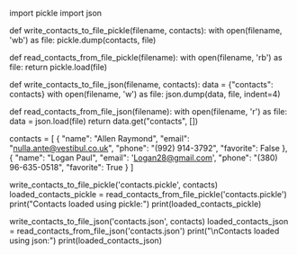 import pickle
import json

def write_contacts_to_file_pickle(filename, contacts):
    with open(filename, 'wb') as file:
        pickle.dump(contacts, file)

def read_contacts_from_file_pickle(filename):
    with open(filename, 'rb') as file:
        return pickle.load(file)

def write_contacts_to_file_json(filename, contacts):
    data = {"contacts": contacts}
    with open(filename, 'w') as file:
        json.dump(data, file, indent=4)

def read_contacts_from_file_json(filename):
    with open(filename, 'r') as file:
        data = json.load(file)
        return data.get("contacts", [])

contacts = [
    {
        "name": "Allen Raymond",
        "email": "nulla.ante@vestibul.co.uk",
        "phone": "(992) 914-3792",
        "favorite": False
    },
    {
        "name": "Logan Paul",
        "email": 'Logan28@gmail.com',
        "phone": "(380) 96-635-0518",
        "favorite": True
    }
]

write_contacts_to_file_pickle('contacts.pickle', contacts)
loaded_contacts_pickle = read_contacts_from_file_pickle('contacts.pickle')
print("Contacts loaded using pickle:")
print(loaded_contacts_pickle)

write_contacts_to_file_json('contacts.json', contacts)
loaded_contacts_json = read_contacts_from_file_json('contacts.json')
print("\nContacts loaded using json:")
print(loaded_contacts_json)
